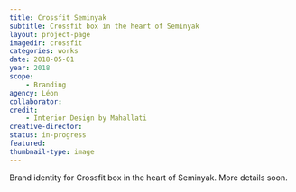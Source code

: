 ```yaml
---
title: Crossfit Seminyak
subtitle: Crossfit box in the heart of Seminyak
layout: project-page
imagedir: crossfit
categories: works
date: 2018-05-01
year: 2018
scope: 
    - Branding
agency: Léon
collaborator: 
credit:
    - Interior Design by Mahallati
creative-director:
status: in-progress
featured: 
thumbnail-type: image
---
```

Brand identity for Crossfit box in the heart of Seminyak. More details soon.